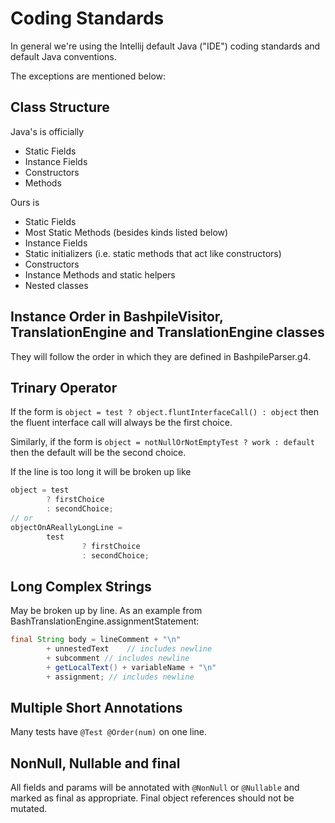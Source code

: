 # Coding Standards

In general we're using the Intellij default Java ("IDE") coding standards and default Java conventions.

The exceptions are mentioned below:

## Class Structure
Java's is officially
* Static Fields
* Instance Fields
* Constructors
* Methods

Ours is
* Static Fields
* Most Static Methods (besides kinds listed below)
* Instance Fields
* Static initializers (i.e. static methods that act like constructors)
* Constructors
* Instance Methods and static helpers
* Nested classes

## Instance Order in BashpileVisitor, TranslationEngine and TranslationEngine classes

They will follow the order in which they are defined in BashpileParser.g4.

## Trinary Operator
If the form is `object = test ? object.fluntInterfaceCall() : object` then the fluent interface call will always
be the first choice.  

Similarly, if the form is `object = notNullOrNotEmptyTest ? work : default` then the default will be the second choice.

If the line is too long it will be broken up like
```java
object = test
        ? firstChoice
        : secondChoice;
// or
objectOnAReallyLongLine =
        test
                ? firstChoice
                : secondChoice;
```

## Long Complex Strings
May be broken up by line.  As an example from BashTranslationEngine.assignmentStatement:
```java
final String body = lineComment + "\n"
        + unnestedText    // includes newline
        + subcomment // includes newline
        + getLocalText() + variableName + "\n"
        + assignment; // includes newline
```

## Multiple Short Annotations
Many tests have `@Test @Order(num)` on one line.

## NonNull, Nullable and final
All fields and params will be annotated with `@NonNull` or `@Nullable` and marked as final as appropriate.
Final object references should not be mutated.